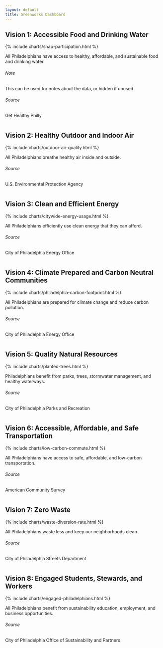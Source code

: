 ```yaml
---
layout: default
title: Greenworks Dashboard
---
```


<h2 class="ptl">Vision 1: Accessible Food and Drinking Water</h2>
<div class="row pbxl ptl">
  <div class="medium-16 column prxl">
    {% include charts/snap-participation.html %}
  </div>
  <div class="medium-8 column end">
    <aside class="related pll-mu">
      <!-- <h4>Vision</h4> -->
      <p>All Philadelphians have access to healthy, affordable, and sustainable food and drinking water</p>
			<h6>Note</h6>
			<p>This can be used for notes about the data, or hidden if unused.</p>
	  	<h6>Source</h6>
	  	<p>Get Healthy Philly</p>
    </aside>
  </div>
</div>

<h2>Vision 2: Healthy Outdoor and Indoor Air</h2>
<div class="row pbxl ptl">
  <div class="medium-16 column prxl">
    {% include charts/outdoor-air-quality.html %}
  </div>
  <div class="medium-8 column end">
    <aside class="related pll-mu">
      <!-- <h4>Vision</h4> -->
      <p>All Philadelphians breathe healthy air inside and outside.</p>
			<!-- <h6>Note</h6>
	    <p></p> -->
			<h6>Source</h6>
	  	<p>U.S. Environmental Protection Agency</p>
    </aside>
  </div>
</div>

<h2>Vision 3: Clean and Efficient Energy</h2>
<div class="row pbxl ptl">
  <div class="medium-16 column prxl">
    {% include charts/citywide-energy-usage.html %}
  </div>
  <div class="medium-8 column end">
    <aside class="related pll-mu">
      <!-- <h4>Vision</h4> -->
      <p>All Philadelphians efficiently use clean energy that they can afford.</p>
			<!-- <h6>Note</h6>
			<p></p> -->
	  	<h6>Source</h6>
	  	<p>City of Philadelphia Energy Office</p>
    </aside>
  </div>
</div>

<h2>Vision 4: Climate Prepared and Carbon Neutral Communities</h2>
<div class="row pbxl ptl">
  <div class="medium-16 column prxl">
    {% include charts/philadelphia-carbon-footprint.html %}
  </div>
  <div class="medium-8 column end">
    <aside class="related pll-mu">
    <!-- <h4>Vision</h4> -->
	  	<p>All Philadelphians are prepared for climate change and reduce carbon pollution.</p>
	  	<!-- <h6>Note</h6>
      <p></p> -->
	  	<h6>Source</h6>
	  	<p>City of Philadelphia Energy Office</p>
    </aside>
  </div>
</div>

<h2>Vision 5: Quality Natural Resources</h2>
<div class="row pbxl ptl">
  <div class="medium-16 column prxl">
    {% include charts/planted-trees.html %}
  </div>
  <div class="medium-8 column end">
    <aside class="related pll-mu">
    <!-- <h4>Vision</h4> -->
	  	<p>Philadelphians benefit from  parks, trees, stormwater management, and healthy waterways.</p>
	  	<!-- <h6>Note</h6>
      <p></p> -->
	  	<h6>Source</h6>
	  	<p>City of Philadelphia Parks and Recreation</p>
    </aside>
  </div>
</div>

<h2>Vision 6: Accessible, Affordable, and Safe Transportation</h2>
<div class="row pbxl ptl">
  <div class="medium-16 column prxl">
    {% include charts/low-carbon-commute.html %}
  </div>
  <div class="medium-8 column end">
    <aside class="related pll-mu">
    <!-- <h4>Vision</h4> -->
	  	<p>All Philadelphians have access to safe, affordable, and low-carbon transportation.</p>
	  	<!-- <h6>Note</h6>
      <p></p> -->
	  	<h6>Source</h6>
	  	<p>American Community Survey</p>
    </aside>
  </div>
</div>

<h2>Vision 7: Zero Waste</h2>
<div class="row pbxl ptl">
  <div class="medium-16 column prxl">
    {% include charts/waste-diversion-rate.html %}
  </div>
  <div class="medium-8 column end">
    <aside class="related pll-mu">
    	<!-- <h4>Vision</h4> -->
	  	<p>All Philadelphians waste less and keep our neighborhoods clean.</p>
		  <!-- <h6>Note</h6>
	    <p></p> -->
	  	<h6>Source</h6>
	  	<p>City of Philadelphia Streets Department</p>
    </aside>
  </div>
</div>

<h2>Vision 8: Engaged Students, Stewards, and Workers</h2>
<div class="row pbxl ptl">
  <div class="medium-16 column prxl">
    {% include charts/engaged-philadelphians.html %}
  </div>
  <div class="medium-8 column end">
    <aside class="related pll-mu">
	  	<p>All Philadelphians benefit from sustainability education, employment, and business opportunities.</p>
	  	<!-- <h6>Note</h6>
      <p></p> -->
	  	<h6>Source</h6>
	  	<p>City of Philadelphia Office of Sustainability and Partners</p>
    </aside>
  </div>
</div>
